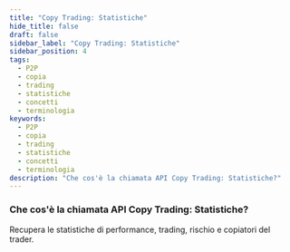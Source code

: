```yaml
---
title: "Copy Trading: Statistiche"
hide_title: false
draft: false
sidebar_label: "Copy Trading: Statistiche"
sidebar_position: 4
tags:
  - P2P
  - copia
  - trading
  - statistiche
  - concetti
  - terminologia
keywords:
  - P2P
  - copia
  - trading
  - statistiche
  - concetti
  - terminologia
description: "Che cos'è la chiamata API Copy Trading: Statistiche?"
---
```


### Che cos'è la chiamata API Copy Trading: Statistiche?

Recupera le statistiche di performance, trading, rischio e copiatori del trader.
